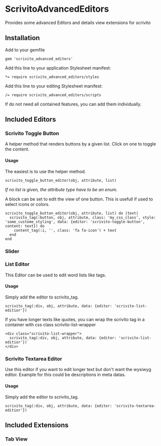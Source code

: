 # ScrivitoAdvancedEditors

Provides some advanced Editors and details view extensions for scrivito

## Installation

Add to your gemfile

    gem 'scrivito_advanced_editors'

Add this line to your application Stylesheet manifest:

    *= require scrivito_advanced_editors/styles

Add this line to your editing Stylesheet manifest:

    /= require scrivito_advanced_editors/scripts

If do not need all contained features, you can add them individually. 

## Included Editors

### Scrivito Toggle Button

A helper method that renders buttons by a given list. Click on one to toggle the content.

#### Usage

The easiest is to use the helper method.

    scrivito_toggle_button_editor(obj, attribute, list)

*If no list is given, the attribute type have to be an enum.*

A block can be set to edit the view of one button. This is usefull if used to select icons or colors.

    scrivito_toggle_button_editor(obj, attribute, list) do |text|
      scrivito_tag(:button, obj, attribute, class: 'my_css_class', style: 'some_custome_styling', data: {editor: 'scrivito-toggle-button', content: text}) do
        content_tag(:i, '', class: 'fa fa-icon') + text
      end
    end

### Slider

### List Editor

This Editor can be used to edit word lists like tags.

#### Usage

Simply add the editor to scrivito_tag.

    scrivito_tag(:div, obj, attribute, data: {editor: 'scrivito-list-editior'})

If you have longer texts like quotes, you can wrap the scrivito tag in a container with css class scrivito-list-wrapper

    <div class="scrivito-list-wrapper">
      scrivito_tag(:div, obj, attribute, data: {editor: 'scrivito-list-editior'})
    </div>

### Scrivito Textarea Editor

Use this editor if you want to edit longer text but don't want the wysiwyg editor. Example for this could be descriptions in meta datas.

#### Usage

Simply add the editor to scrivito_tag.

    scrivito_tag(:div, obj, attribute, data: {editor: 'scrivito-textarea-editior'})

## Included Extensions

### Tab View
